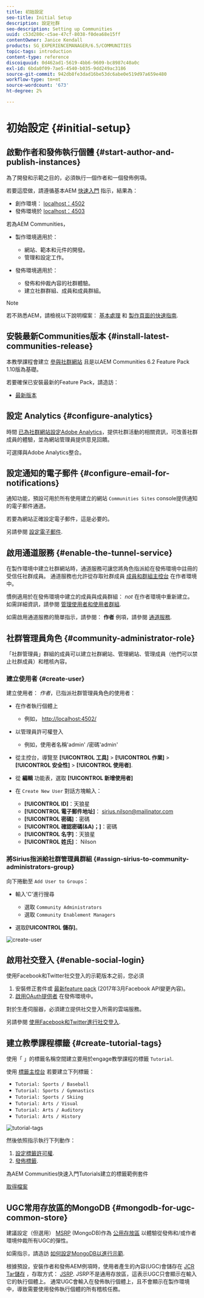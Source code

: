 ```yaml
---
title: 初始設定
seo-title: Initial Setup
description: 設定社群
seo-description: Setting up Communities
uuid: c53d280c-c5ae-47cf-8038-f0dea68e15ff
contentOwner: Janice Kendall
products: SG_EXPERIENCEMANAGER/6.5/COMMUNITIES
topic-tags: introduction
content-type: reference
discoiquuid: 0d462ad1-5619-4bb6-9609-bc8987c40a0c
exl-id: 6bda0f09-7ae5-4540-b035-9dd249ac3186
source-git-commit: 942db8fe3dad16be53dc6abe0e519d97a659e480
workflow-type: tm+mt
source-wordcount: '673'
ht-degree: 2%

---
```


# 初始設定 {#initial-setup}

## 啟動作者和發佈執行個體 {#start-author-and-publish-instances}

為了開發和示範之目的，必須執行一個作者和一個發佈例項。

若要這麼做，請遵循基本AEM [快速入門](../../help/sites-deploying/deploy.md#getting-started) 指示，結果為：

* 創作環境： [localhost：4502](http://localhost:4502/)
* 發佈環境於 [localhost：4503](http://localhost:4503/)

若為AEM Communities，

* 製作環境適用於：

   * 網站、範本和元件的開發。
   * 管理和設定工作。

* 發佈環境適用於：

   * 發佈和仲裁內容的社群體驗。
   * 建立社群群組、成員和成員群組。

>[!NOTE]
>
>若不熟悉AEM，請檢視以下說明檔案： [基本處理](../../help/sites-authoring/basic-handling.md) 和 [製作頁面的快速指南](../../help/sites-authoring/qg-page-authoring.md).

## 安裝最新Communities版本 {#install-latest-communities-release}

本教學課程會建立 [參與社群網站](overview.md#engagement-community) 且是以AEM Communities 6.2 Feature Pack 1.10版為基礎。

若要確保已安裝最新的Feature Pack，請造訪：

* [最新版本](deploy-communities.md#latest-releases)

## 設定 Analytics {#configure-analytics}

時間 [已為社群網站設定Adobe Analytics](analytics.md)，提供社群活動的相關資訊，可改善社群成員的體驗，並為網站管理員提供意見回饋。

可選擇與Adobe Analytics整合。

## 設定通知的電子郵件 {#configure-email-for-notifications}

通知功能，預設可用於所有使用建立的網站 `Communities Sites` console提供通知的電子郵件通道。

若要為網站正確設定電子郵件，這是必要的。

另請參閱 [設定電子郵件](email.md).

## 啟用通道服務 {#enable-the-tunnel-service}

在製作環境中建立社群網站時，通道服務可讓您將角色指派給在發佈環境中註冊的受信任社群成員。 通道服務也允許從存取社群成員 [成員和群組主控台](members.md) 在作者環境中。

慣例適用於在發佈環境中建立的成員與成員群組： *not* 在作者環境中重新建立。 如需詳細資訊，請參閱 [管理使用者和使用者群組](users.md).

如需啟用通道服務的簡單指示，請參閱： **作者** 例項，請參閱 [通道服務](deploy-communities.md#tunnel-service-on-author).

## 社群管理員角色 {#community-administrator-role}

「社群管理員」群組的成員可以建立社群網站、管理網站、管理成員（他們可以禁止社群成員）和稽核內容。

### 建立使用者 {#create-user}

建立使用者： *作者*，已指派社群管理員角色的使用者：

* 在作者執行個體上

   * 例如， [http://localhost:4502/](http://localhost:4503/)

* 以管理員許可權登入

   * 例如，使用者名稱&#39;admin&#39; /密碼&#39;admin&#39;

* 從主控台，導覽至 **[!UICONTROL 工具]** > **[!UICONTROL 作業]** > **[!UICONTROL 安全性]** > **[!UICONTROL 使用者]**.
* 從 **編輯** 功能表，選取 **[!UICONTROL 新增使用者]**

* 在 `Create New User` 對話方塊輸入：

   * **[!UICONTROL ID]**：天狼星
   * **[!UICONTROL 電子郵件地址]**： sirius.nilson@mailinator.com
   * **[!UICONTROL 密碼]**：密碼
   * **[!UICONTROL 確認密碼(&amp;A)；]**：密碼
   * **[!UICONTROL 名字]**：天狼星
   * **[!UICONTROL 姓氏]**： Nilson

### 將Sirius指派給社群管理員群組 {#assign-sirius-to-community-administrators-group}

向下捲動至 `Add User to Groups`：

* 輸入&#39;C&#39;進行搜尋

   * 選取 `Community Administrators`
   * 選取 `Community Enablement Managers`

* 選取&#x200B;**[!UICONTROL 儲存]**。

![create-user](assets/create-user.png)

## 啟用社交登入 {#enable-social-login}

使用Facebook和Twitter社交登入的示範版本之前，您必須

1. 安裝修正套件或 [最新feature pack](deploy-communities.md#latestfeaturepack) (2017年3月Facebook API變更內容)。
1. [啟用OAuth提供者](social-login.md#adobe-granite-oauth-authentication-handler) 在發佈環境中。

對於生產伺服器，必須建立提供社交登入所需的雲端服務。

另請參閱 [使用Facebook和Twitter進行社交登入](social-login.md).

## 建立教學課程標籤 {#create-tutorial-tags}

使用「 」的標籤名稱空間建立要用於engage教學課程的標籤 `Tutorial`.

使用 [標籤主控台](../../help/sites-administering/tags.md#tagging-console) 若要建立下列標籤：

* `Tutorial: Sports / Baseball`
* `Tutorial: Sports / Gymnastics`
* `Tutorial: Sports / Skiing`
* `Tutorial: Arts / Visual`
* `Tutorial: Arts / Auditory`
* `Tutorial: Arts / History`

![tutorial-tags](assets/tutorial-tags.png)

然後依照指示執行下列動作：

1. [設定標籤許可權](../../help/sites-administering/tags.md#setting-tag-permissions).
1. [發佈標籤](../../help/sites-administering/tags.md#publishing-tags).

為AEM Communities快速入門Tutorials建立的標籤範例套件

[取得檔案](assets/tutorial_tags-v63.zip)

## UGC常用存放區的MongoDB {#mongodb-for-ugc-common-store}

建議設定（但選用） [MSRP](msrp.md) (MongoDB)作為 [公用存放區](working-with-srp.md) 以體驗從發佈和/或作者環境仲裁所有UGC的彈性。

如需指示，請造訪 [如何設定MongoDB以進行示範](demo-mongo.md).

根據預設，安裝作者和發佈AEM例項時，使用者產生的內容(UGC)會儲存在 [JCR Tar儲存](../../help/sites-deploying/platform.md) ，存取方式： [JSRP](jsrp.md). JSRP不是通用存放區，這表示UGC只會顯示在輸入它的執行個體上。 通常UGC會輸入在發佈執行個體上，且不會顯示在製作環境中，導致需要使用發佈執行個體的所有稽核任務。
